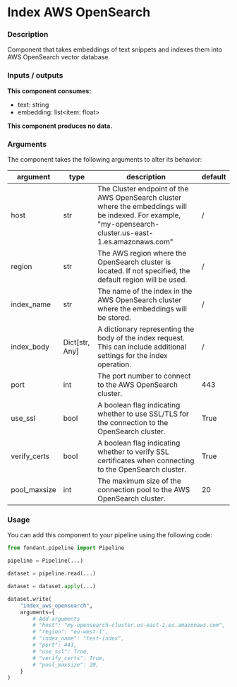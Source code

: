 # Index AWS OpenSearch

### Description
Component that takes embeddings of text snippets and indexes them into AWS OpenSearch vector database.

### Inputs / outputs

**This component consumes:**

- text: string
- embedding: list<item: float>

**This component produces no data.**

### Arguments

The component takes the following arguments to alter its behavior:

| argument | type | description | default |
| -------- | ---- | ----------- | ------- |
| host | str | The Cluster endpoint of the AWS OpenSearch cluster where the embeddings will be indexed. For example, "my-opensearch-cluster.us-east-1.es.amazonaws.com" | / |
| region | str | The AWS region where the OpenSearch cluster is located. If not specified, the default region will be used. | / |
| index_name | str | The name of the index in the AWS OpenSearch cluster where the embeddings will be stored. | / |
| index_body | Dict[str, Any] | A dictionary representing the body of the index request. This can include additional settings for the index operation. | / |
| port | int | The port number to connect to the AWS OpenSearch cluster. | 443 |
| use_ssl | bool | A boolean flag indicating whether to use SSL/TLS for the connection to the OpenSearch cluster. | True |
| verify_certs | bool | A boolean flag indicating whether to verify SSL certificates when connecting to the OpenSearch cluster. | True |
| pool_maxsize | int | The maximum size of the connection pool to the AWS OpenSearch cluster. | 20 |

### Usage

You can add this component to your pipeline using the following code:

```python
from fondant.pipeline import Pipeline

pipeline = Pipeline(...)

dataset = pipeline.read(...)

dataset = dataset.apply(...)

dataset.write(
    "index_aws_opensearch",
    arguments={
        # Add arguments
        # "host": "my-opensearch-cluster.us-east-1.es.amazonaws.com",
        # "region": "eu-west-1",
        # "index_name": "test-index",
        # "port": 443,
        # "use_ssl": True,
        # "verify_certs": True,
        # "pool_maxsize": 20,
    }
)